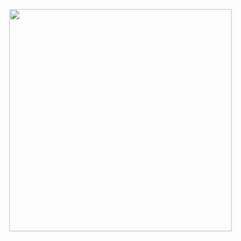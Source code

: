 <img src="https://github.com/estudiomaisum/Mobiliarios_para_primeira_infancia/assets/135167314/66059bb3-7dfe-4ce7-9e6a-e42cc5aa4573" width="400px" />

